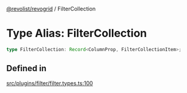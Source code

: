 [@revolist/revogrid](README.md) / FilterCollection

# Type Alias: FilterCollection

```ts
type FilterCollection: Record<ColumnProp, FilterCollectionItem>;
```

## Defined in

[src/plugins/filter/filter.types.ts:100](https://github.com/revolist/revogrid/blob/7c04a51ec5214ac7292502c14a49e3fb70d452cb/src/plugins/filter/filter.types.ts#L100)
